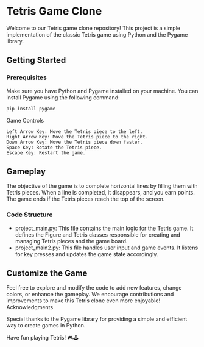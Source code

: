 # Tetris Game Clone

Welcome to our Tetris game clone repository! This project is a simple implementation of the classic Tetris game using Python and the Pygame library.

## Getting Started

### Prerequisites

Make sure you have Python and Pygame installed on your machine. You can install Pygame using the following command:

```bash
pip install pygame
```
Game Controls

    Left Arrow Key: Move the Tetris piece to the left.
    Right Arrow Key: Move the Tetris piece to the right.
    Down Arrow Key: Move the Tetris piece down faster.
    Space Key: Rotate the Tetris piece.
    Escape Key: Restart the game.

## Gameplay

The objective of the game is to complete horizontal lines by filling them with Tetris pieces. When a line is completed, it disappears, and you earn points. The game ends if the Tetris pieces reach the top of the screen.
### Code Structure

  - project_main.py: This file contains the main logic for the Tetris game. It defines the Figure and Tetris classes responsible for creating and managing Tetris pieces and the game board.
  - project_main2.py: This file handles user input and game events. It listens for key presses and updates the game state accordingly.

## Customize the Game

Feel free to explore and modify the code to add new features, change colors, or enhance the gameplay. We encourage contributions and improvements to make this Tetris clone even more enjoyable!
Acknowledgments

Special thanks to the Pygame library for providing a simple and efficient way to create games in Python.

Have fun playing Tetris! 🎮🕹️
